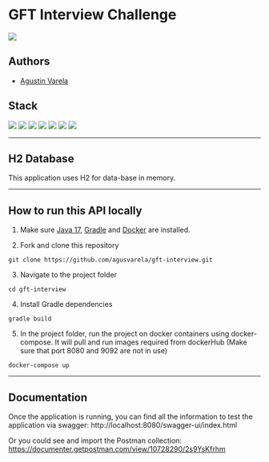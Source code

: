 # GFT Interview Challenge

![](https://img.shields.io/badge/build-success-brightgreen.svg)

## Authors
- [Agustin Varela](https://www.linkedin.com/in/agus-varela10)

## Stack

![](https://img.shields.io/badge/Java_17-✓-blue.svg)
![](https://img.shields.io/badge/Spring_boot-✓-blue.svg)
![](https://img.shields.io/badge/H2-✓-blue.svg)
![](https://img.shields.io/badge/Gradle-✓-blue.svg)
![](https://img.shields.io/badge/Postman-✓-blue.svg)
![](https://img.shields.io/badge/OpenApi_3.0-✓-blue.svg)
![](https://img.shields.io/badge/Docker-✓-blue.svg)

-------------------

## H2 Database

This application uses H2 for data-base in memory.

-------------------

## How to run this API locally

1. Make sure [Java 17](https://www.oracle.com/java/technologies/javase/jdk17-archive-downloads.html), [Gradle](https://gradle.org/install/) and [Docker](https://docs.docker.com/get-docker/) are installed.

2. Fork and clone this repository

```
git clone https://github.com/agusvarela/gft-interview.git
```

3. Navigate to the project folder

```
cd gft-interview
```

4. Install Gradle dependencies

```
gradle build
```

5. In the project folder, run the project on docker containers using docker-compose. It will pull and run images required from dockerHub (Make sure that port 8080 and 9092 are not in use)

```
docker-compose up
```

----------

## Documentation
Once the application is running, you can find all the information to test the application via swagger:
http://localhost:8080/swagger-ui/index.html

Or you could see and import the Postman collection:
https://documenter.getpostman.com/view/10728290/2s9YsKfrhm